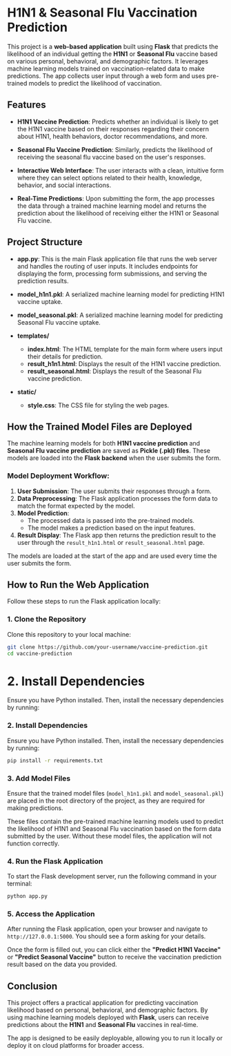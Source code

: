 # H1N1 & Seasonal Flu Vaccination Prediction

This project is a **web-based application** built using **Flask** that predicts the likelihood of an individual getting the **H1N1** or **Seasonal Flu** vaccine based on various personal, behavioral, and demographic factors. It leverages machine learning models trained on vaccination-related data to make predictions. The app collects user input through a web form and uses pre-trained models to predict the likelihood of vaccination.

## Features

- **H1N1 Vaccine Prediction**: Predicts whether an individual is likely to get the H1N1 vaccine based on their responses regarding their concern about H1N1, health behaviors, doctor recommendations, and more.
  
- **Seasonal Flu Vaccine Prediction**: Similarly, predicts the likelihood of receiving the seasonal flu vaccine based on the user's responses.

- **Interactive Web Interface**: The user interacts with a clean, intuitive form where they can select options related to their health, knowledge, behavior, and social interactions.

- **Real-Time Predictions**: Upon submitting the form, the app processes the data through a trained machine learning model and returns the prediction about the likelihood of receiving either the H1N1 or Seasonal Flu vaccine.

## Project Structure

- **app.py**: This is the main Flask application file that runs the web server and handles the routing of user inputs. It includes endpoints for displaying the form, processing form submissions, and serving the prediction results.
  
- **model_h1n1.pkl**: A serialized machine learning model for predicting H1N1 vaccine uptake.
  
- **model_seasonal.pkl**: A serialized machine learning model for predicting Seasonal Flu vaccine uptake.

- **templates/**
  - **index.html**: The HTML template for the main form where users input their details for prediction.
  - **result_h1n1.html**: Displays the result of the H1N1 vaccine prediction.
  - **result_seasonal.html**: Displays the result of the Seasonal Flu vaccine prediction.

- **static/**
  - **style.css**: The CSS file for styling the web pages.

## How the Trained Model Files are Deployed

The machine learning models for both **H1N1 vaccine prediction** and **Seasonal Flu vaccine prediction** are saved as **Pickle (.pkl) files**. These models are loaded into the **Flask backend** when the user submits the form.

### Model Deployment Workflow:
1. **User Submission**: The user submits their responses through a form.
2. **Data Preprocessing**: The Flask application processes the form data to match the format expected by the model.
3. **Model Prediction**:
   - The processed data is passed into the pre-trained models.
   - The model makes a prediction based on the input features.
4. **Result Display**: The Flask app then returns the prediction result to the user through the `result_h1n1.html` or `result_seasonal.html` page.

The models are loaded at the start of the app and are used every time the user submits the form.

## How to Run the Web Application

Follow these steps to run the Flask application locally:

### 1. Clone the Repository
Clone this repository to your local machine:
```bash 
git clone https://github.com/your-username/vaccine-prediction.git
cd vaccine-prediction
```

# 2. Install Dependencies
Ensure you have Python installed. Then, install the necessary dependencies by running:

### 2. Install Dependencies

Ensure you have Python installed. Then, install the necessary dependencies by running:

```bash
pip install -r requirements.txt
```

### 3. Add Model Files

Ensure that the trained model files (`model_h1n1.pkl` and `model_seasonal.pkl`) are placed in the root directory of the project, as they are required for making predictions.

These files contain the pre-trained machine learning models used to predict the likelihood of H1N1 and Seasonal Flu vaccination based on the form data submitted by the user. Without these model files, the application will not function correctly.

### 4. Run the Flask Application

To start the Flask development server, run the following command in your terminal:

```bash
python app.py
```

### 5. Access the Application

After running the Flask application, open your browser and navigate to `http://127.0.0.1:5000`. You should see a form asking for your details. 

Once the form is filled out, you can click either the **"Predict H1N1 Vaccine"** or **"Predict Seasonal Vaccine"** button to receive the vaccination prediction result based on the data you provided.


## Conclusion

This project offers a practical application for predicting vaccination likelihood based on personal, behavioral, and demographic factors. By using machine learning models deployed with **Flask**, users can receive predictions about the **H1N1** and **Seasonal Flu** vaccines in real-time.

The app is designed to be easily deployable, allowing you to run it locally or deploy it on cloud platforms for broader access.
